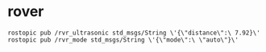 # rover

`rostopic pub /rvr_ultrasonic std_msgs/String \'{\"distance\":\ 7.92}\'`
`rostopic pub /rvr_mode std_msgs/String \'{\"mode\":\ \"auto\"}\'`
